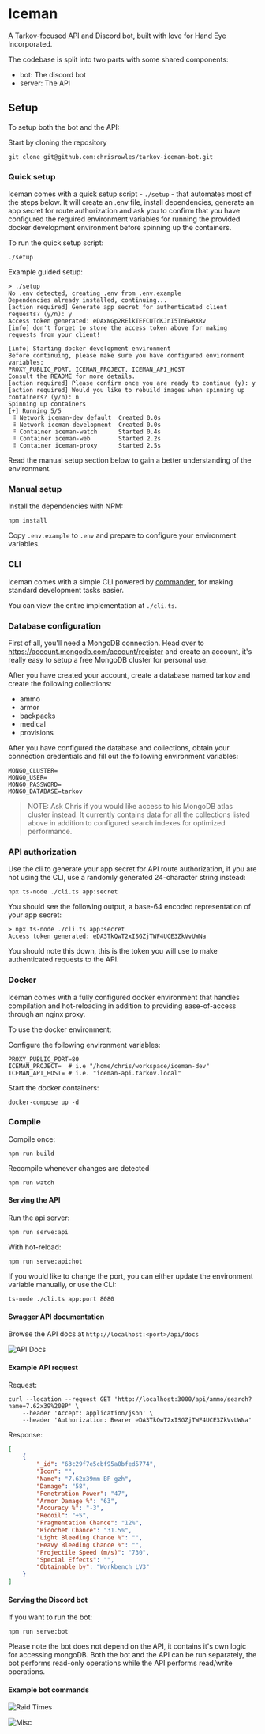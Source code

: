 # Iceman

A Tarkov-focused API and Discord bot, built with love for Hand Eye Incorporated.

The codebase is split into two parts with some shared components:

- bot: The discord bot
- server: The API

## Setup

To setup both the bot and the API:

Start by cloning the repository
```
git clone git@github.com:chrisrowles/tarkov-iceman-bot.git
```

### Quick setup

Iceman comes with a quick setup script - `./setup` - that automates most of the steps below. It will create an .env file, install dependencies, generate an app secret for route authorization and ask you to confirm that you have configured the required environment variables for running the provided docker development environment before spinning up the containers.

To run the quick setup script:
```
./setup
```

Example guided setup:
```
> ./setup
No .env detected, creating .env from .env.example
Dependencies already installed, continuing...
[action required] Generate app secret for authenticated client requests? (y/n): y
Access token generated: eDAxNGp2RElkTEFCUTdKJnI5TnEwRXRv
[info] don't forget to store the access token above for making requests from your client!

[info] Starting docker development environment
Before continuing, please make sure you have configured environment variables:
PROXY_PUBLIC_PORT, ICEMAN_PROJECT, ICEMAN_API_HOST
Consult the README for more details.
[action required] Please confirm once you are ready to continue (y): y
[action required] Would you like to rebuild images when spinning up containers? (y/n): n
Spinning up containers
[+] Running 5/5
 ⠿ Network iceman-dev_default  Created 0.0s
 ⠿ Network iceman-development  Created 0.0s
 ⠿ Container iceman-watch      Started 0.4s
 ⠿ Container iceman-web        Started 2.2s
 ⠿ Container iceman-proxy      Started 2.5s
```

Read the manual setup section below to gain a better understanding of the environment.

### Manual setup

Install the dependencies with NPM:
```
npm install
```

Copy `.env.example` to `.env` and prepare to configure your environment variables.

### CLI

Iceman comes with a simple CLI powered by [commander](https://www.npmjs.com/package/commander#installation), for making standard development tasks easier.

You can view the entire implementation at `./cli.ts`.

### Database configuration

First of all, you'll need a MongoDB connection. Head over to https://account.mongodb.com/account/register and create an account, it's really easy to setup a free MongoDB cluster for personal use.

After you have created your account, create a database named tarkov and create the following collections:
- ammo
- armor
- backpacks
- medical
- provisions

After you have configured the database and collections, obtain your connection credentials and fill out the following environment variables:

```
MONGO_CLUSTER=
MONGO_USER=
MONGO_PASSWORD=
MONGO_DATABASE=tarkov
```

> NOTE: Ask Chris if you would like access to his MongoDB atlas cluster instead. It currently contains data for all the collections listed above in addition to configured search indexes for optimized performance.

### API authorization

Use the cli to generate your app secret for API route authorization, if you are not using the CLI, use a randomly generated 24-character string instead:
```
npx ts-node ./cli.ts app:secret
```

You should see the following output, a base-64 encoded representation of your app secret:
```
> npx ts-node ./cli.ts app:secret
Access token generated: eDA3TkQwT2xISGZjTWF4UCE3ZkVvUWNa
```

You should note this down, this is the token you will use to make authenticated requests to the API.

### Docker

Iceman comes with a fully configured docker environment that handles compilation and hot-reloading in addition to providing ease-of-access through an nginx proxy.

To use the docker environment:

Configure the following environment variables:
```
PROXY_PUBLIC_PORT=80
ICEMAN_PROJECT=  # i.e "/home/chris/workspace/iceman-dev"
ICEMAN_API_HOST= # i.e. "iceman-api.tarkov.local"
```

Start the docker containers:

```
docker-compose up -d
```

### Compile

Compile once:
```
npm run build
```

Recompile whenever changes are detected
```
npm run watch
```

#### Serving the API

Run the api server:
```
npm run serve:api
```

With hot-reload:
```
npm run serve:api:hot
```

If you would like to change the port, you can either update the environment variable manually, or use the CLI:
```
ts-node ./cli.ts app:port 8080
```

#### Swagger API documentation

Browse the API docs at `http://localhost:<port>/api/docs`

![API Docs](https://i.imgur.com/hgUPWON.png)

#### Example API request

Request:

```
curl --location --request GET 'http://localhost:3000/api/ammo/search?name=7.62x39%20BP' \
    --header 'Accept: application/json' \
    --header 'Authorization: Bearer eDA3TkQwT2xISGZjTWF4UCE3ZkVvUWNa'
```

Response:
```json
[
    {
        "_id": "63c29f7e5cbf95a0bfed5774",
        "Icon": "",
        "Name": "7.62x39mm BP gzh",
        "Damage": "58",
        "Penetration Power": "47",
        "Armor Damage %": "63",
        "Accuracy %": "-3",
        "Recoil": "+5",
        "Fragmentation Chance": "12%",
        "Ricochet Chance": "31.5%",
        "Light Bleeding Chance %": "",
        "Heavy Bleeding Chance %": "",
        "Projectile Speed (m/s)": "730",
        "Special Effects": "",
        "Obtainable by": "Workbench LV3"
    }
]
```

#### Serving the Discord bot

If you want to run the bot:
```
npm run serve:bot
```

Please note the bot does not depend on the API, it contains it's own logic for accessing mongoDB. Both the bot and the API can be run separately, the bot performs read-only operations while the API performs read/write operations.

#### Example bot commands

![Raid Times](https://i.imgur.com/hnjSEWc.png)

![Misc](https://i.imgur.com/PEnB4rf.png)